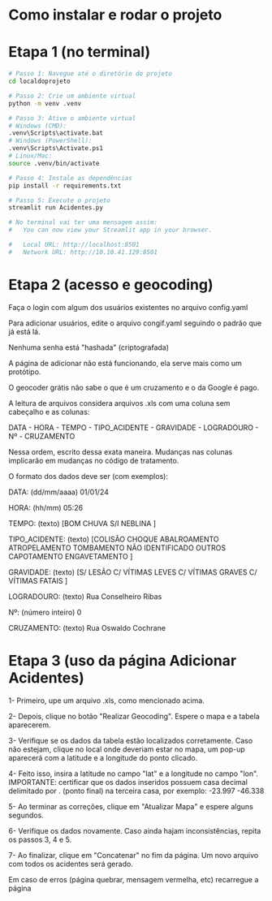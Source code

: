 # Como instalar e rodar o projeto

# Etapa 1 (no terminal)

```bash
# Passo 1: Navegue até o diretório do projeto
cd localdoprojeto

# Passo 2: Crie um ambiente virtual
python -m venv .venv

# Passo 3: Ative o ambiente virtual
# Windows (CMD):
.venv\Scripts\activate.bat
# Windows (PowerShell):
.venv\Scripts\Activate.ps1
# Linux/Mac:
source .venv/bin/activate

# Passo 4: Instale as dependências
pip install -r requirements.txt

# Passo 5: Execute o projeto
streamlit run Acidentes.py

# No terminal vai ter uma mensagem assim:
#   You can now view your Streamlit app in your browser.

#   Local URL: http://localhost:8501
#   Network URL: http://10.10.41.129:8501
```
# Etapa 2 (acesso e geocoding)

Faça o login com algum dos usuários existentes no arquivo config.yaml

Para adicionar usuários, edite o arquivo congif.yaml seguindo o padrão que já está lá.

Nenhuma senha está "hashada" (criptografada)

A página de adicionar não está funcionando, ela serve mais como um protótipo. 

O geocoder grátis não sabe o que é um cruzamento e o da Google é pago.

A leitura de arquivos considera arquivos .xls com uma coluna sem cabeçalho e as colunas:

DATA - HORA - TEMPO - TIPO_ACIDENTE - GRAVIDADE - LOGRADOURO - Nº - CRUZAMENTO

Nessa ordem, escrito dessa exata maneira. Mudanças nas colunas implicarão em mudanças no código de tratamento.

O formato dos dados deve ser (com exemplos):

DATA: (dd/mm/aaaa) 01/01/24

HORA: (hh/mm) 05:26

TEMPO: (texto) [BOM
                CHUVA
                S/I
                NEBLINA
                ]

TIPO_ACIDENTE: (texto) [COLISÃO
                        CHOQUE
                        ABALROAMENTO
                        ATROPELAMENTO
                        TOMBAMENTO
                        NÃO IDENTIFICADO
                        OUTROS
                        CAPOTAMENTO
                        ENGAVETAMENTO
                        ]

GRAVIDADE: (texto) [S/ LESÃO
                    C/ VÍTIMAS LEVES
                    C/ VÍTIMAS GRAVES
                    C/ VÍTIMAS FATAIS
                    ]

LOGRADOURO: (texto) Rua Conselheiro Ribas

Nº: (número inteiro) 0 

CRUZAMENTO: (texto) Rua Oswaldo Cochrane

# Etapa 3 (uso da página Adicionar Acidentes)

1- Primeiro, upe um arquivo .xls, como mencionado acima.

2- Depois, clique no botão "Realizar Geocoding". Espere o mapa e a tabela aparecerem.

3- Verifique se os dados da tabela estão localizados corretamente. Caso não estejam, clique no local onde deveriam estar no mapa, um pop-up aparecerá com a latitude e a longitude do ponto clicado. 

4- Feito isso, insira a latitude no campo "lat" e a longitude no campo "lon". IMPORTANTE: certificar que os dados inseridos possuem casa decimal delimitado por . (ponto final) na terceira casa, por exemplo:
-23.997 -46.338

5- Ao terminar as correções, clique em "Atualizar Mapa" e espere alguns segundos.

6- Verifique os dados novamente. Caso ainda hajam inconsistências, repita os passos 3, 4 e 5.

7- Ao finalizar, clique em "Concatenar" no fim da página. Um novo arquivo com todos os acidentes será gerado.

Em caso de erros (página quebrar, mensagem vermelha, etc) recarregue a página 